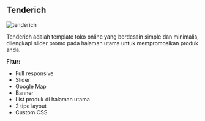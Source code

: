 Tenderich
------------

![tenderich](http://jarvis-store.com/themes/master-tema/tenderich/tenderich-preview.jpg)

Tenderich adalah template toko online yang berdesain simple dan minimalis, dilengkapi slider promo pada halaman utama untuk mempromosikan produk anda.

**Fitur:**
 - Full responsive 
 - Slider 
 - Google Map 
 - Banner
 - List produk di halaman utama
 - 2 tipe layout
 - Custom CSS
